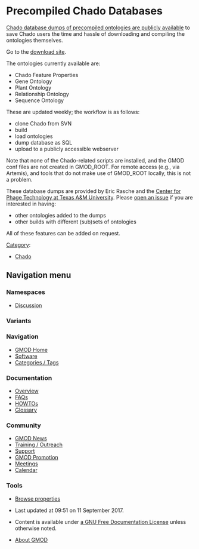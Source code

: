 



<span id="top"></span>




# <span dir="auto">Precompiled Chado Databases</span>









<a href="https://cpt.tamu.edu/chado-prebuilt-schema/"
class="external text" rel="nofollow">Chado database dumps of precompiled
ontologies are publicly available</a> to save Chado users the time and
hassle of downloading and compiling the ontologies themselves.

Go to the <a href="https://cpt.tamu.edu/chado-prebuilt-schema/"
class="external text" rel="nofollow">download site</a>.

The ontologies currently available are:

- Chado Feature Properties
- Gene Ontology
- Plant Ontology
- Relationship Ontology
- Sequence Ontology

These are updated weekly; the workflow is as follows:

- clone Chado from SVN
- build
- load ontologies
- dump database as SQL
- upload to a publicly accessible webserver

Note that none of the Chado-related scripts are installed, and the GMOD
conf files are not created in GMOD_ROOT. For remote access (e.g., via
Artemis), and tools that do not make use of GMOD_ROOT locally, this is
not a problem.

These database dumps are provided by Eric Rasche and the
<a href="https://cpt.tamu.edu/" class="external text"
rel="nofollow">Center for Phage Technology at Texas A&amp;M
University</a>. Please
<a href="https://github.com/erasche/chado-schema-builder/issues/new"
class="external text" rel="nofollow">open an issue</a> if you are
interested in having:

- other ontologies added to the dumps
- other builds with different (sub)sets of ontologies

All of these features can be added on request.




[Category](Special%3ACategories "Special%3ACategories"):

- [Chado](Category%3AChado "Category%3AChado")






## Navigation menu



### Namespaces


- <span id="ca-talk"><a
  href="http://gmod.org/mediawiki/index.php?title=Talk:Precompiled_Chado_Databases&amp;action=edit&amp;redlink=1"
  accesskey="t"
  title="Discussion about the content page [t]">Discussion</a></span>


### 

### Variants[](#)








<a href="Main_Page"
style="background-image: url(../images/GMOD-cogs.png);"
title="Visit the main page"></a>


### Navigation



- <span id="n-GMOD-Home">[GMOD Home](Main_Page)</span>
- <span id="n-Software">[Software](GMOD_Components)</span>
- <span id="n-Categories-.2F-Tags">[Categories /
  Tags](Categories)</span>




### Documentation



- <span id="n-Overview">[Overview](Overview)</span>
- <span id="n-FAQs">[FAQs](Category%3AFAQ)</span>
- <span id="n-HOWTOs">[HOWTOs](Category%3AHOWTO)</span>
- <span id="n-Glossary">[Glossary](Glossary)</span>




### Community



- <span id="n-GMOD-News">[GMOD News](GMOD_News)</span>
- <span id="n-Training-.2F-Outreach">[Training /
  Outreach](Training_and_Outreach)</span>
- <span id="n-Support">[Support](Support)</span>
- <span id="n-GMOD-Promotion">[GMOD Promotion](GMOD_Promotion)</span>
- <span id="n-Meetings">[Meetings](Meetings)</span>
- <span id="n-Calendar">[Calendar](Calendar)</span>




### Tools

- <span id="t-smwbrowselink"><a href="Special%3ABrowse/Precompiled_Chado_Databases"
  rel="smw-browse">Browse properties</a></span>



- <span id="footer-info-lastmod">Last updated at 09:51 on 11 September
  2017.</span>
<!-- - <span id="footer-info-viewcount">19,513 page views.</span> -->
- <span id="footer-info-copyright">Content is available under
  <a href="http://www.gnu.org/licenses/fdl-1.3.html" class="external"
  rel="nofollow">a GNU Free Documentation License</a> unless otherwise
  noted.</span>

<!-- -->

- <span id="footer-places-about">[About
  GMOD](GMOD%3AAbout "GMOD%3AAbout")</span>

<!-- -->




